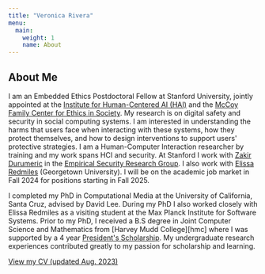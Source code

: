 ```yaml
---
title: "Veronica Rivera"
menu:
  main:
    weight: 1
    name: About
---
```


## About Me

I am an Embedded Ethics Postdoctoral Fellow at Stanford University, jointly appointed at the [Institute for Human-Centered AI (HAI)][hai] and the [McCoy Family Center for Ethics in Society][ethics-center]. My research is on digital safety and security in social computing systems. I am interested in understanding the harms that users face when interacting with these systems, how they protect themselves, and how to design interventions to support users' protective strategies. I am a Human-Computer Interaction researcher by training and my work spans HCI and security. At Stanford I work with [Zakir Durumeric][Zakir] in the [Empirical Security Research Group][esrg]. I also work with [Elissa Redmiles][Elissa] (Georgetown University). I will be on the academic job market in Fall 2024 for positions starting in Fall 2025. 

I completed my PhD in Computational Media at the University of California, Santa Cruz, advised by David Lee. During my PhD I also worked closely with Elissa Redmiles as a visiting student at the Max Planck Institute for Software Systems. Prior to my PhD, I received a B.S degree in Joint Computer Science and Mathematics from [Harvey Mudd College][hmc] where I was supported by a 4 year [President's Scholarship][psp]. My undergraduate research experiences contributed greatly to my passion for scholarship and learning. 

[View my CV (updated Aug. 2023)][CV]

<!--## Research Projects
{{< project-icons image = "/images/trust.jpg">}}
#### Bias, Harassment, and Safety in Gig Work 
What are the perceptions and experiences of bias and harassment among gig workers from vulnerable groups? How do platforms further perpetuate these harms? 
{{< /project-icons >}}

{{< project-icons image = "/images/amt-icon.jpg">}}
#### Career Development on Amazon Mechanical Turk 
What are the career goals of crowdworkers on Amazon Mechanical Turk? What challenges do they face in pursuing their career goals? How do environmental factors within crowdwork platforms support or inhibit their pursuit of career goals? 
{{< /project-icons >}} -->



[hai]: https://hai.stanford.edu/
[ethics-center]: https://ethicsinsociety.stanford.edu/
[psp]: https://www.hmc.edu/admission/afford/scholarships-and-grants/merit-based-scholarships/presidents-scholars-program/ 
[CV]: /docs/Rivera_CV_Aug23.pdf
[Elissa]: https://elissaredmiles.com/
[Zakir]: https://zakird.com/
[esrg]: https://esrg.stanford.edu/




